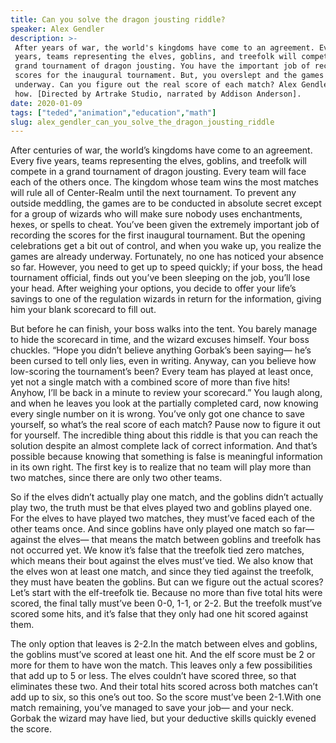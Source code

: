 ```yaml
---
title: Can you solve the dragon jousting riddle?
speaker: Alex Gendler
description: >-
 After years of war, the world's kingdoms have come to an agreement. Every five
 years, teams representing the elves, goblins, and treefolk will compete in a
 grand tournament of dragon jousting. You have the important job of recording the
 scores for the inaugural tournament. But, you overslept and the games are already
 underway. Can you figure out the real score of each match? Alex Gendler shows
 how. [Directed by Artrake Studio, narrated by Addison Anderson].
date: 2020-01-09
tags: ["teded","animation","education","math"]
slug: alex_gendler_can_you_solve_the_dragon_jousting_riddle
---
```


After centuries of war, the world’s kingdoms have come to an agreement. Every five years,
teams representing the elves, goblins, and treefolk will compete in a grand tournament 
of dragon jousting. Every team will face each of the others once. The kingdom whose team
wins the most matches will rule all of Center-Realm until the next tournament. To prevent
any outside meddling, the games are to be conducted in absolute secret except for a group
of wizards who will make sure nobody uses enchantments, hexes, or spells to cheat. You’ve
been given the extremely important job of recording the scores for the first inaugural
tournament. But the opening celebrations get a bit out of control, and when you wake up,
you realize the games are already underway. Fortunately, no one has noticed your absence
so far. However, you need to get up to speed quickly; if your boss, the head tournament
official, finds out you’ve been sleeping on the job, you’ll lose your head. After weighing
your options, you decide to offer your life’s savings to one of the regulation wizards in
return for the information, giving him your blank scorecard to fill out.

But before he can finish, your boss walks into the tent. You barely manage to hide the
scorecard in time, and the wizard excuses himself. Your boss chuckles. “Hope you didn’t
believe anything Gorbak’s been saying— he’s been cursed to tell only lies, even in
writing. Anyway, can you believe how low-scoring the tournament’s been? Every team has
played at least once, yet not a single match with a combined score of more than five
hits! Anyhow, I’ll be back in a minute to review your scorecard.” You laugh along, and
when he leaves you look at the partially completed card, now knowing every single number 
on it is wrong. You’ve only got one chance to save yourself, so what’s the real score of
each match? Pause now to figure it out for yourself. The incredible thing about this riddle 
is that you can reach the solution despite an almost complete lack of correct
information. And that’s possible because knowing that something is false is meaningful
information in its own right. The first key is to realize that no team will play more
than two matches, since there are only two other teams.

So if the elves didn’t actually play one match, and the goblins didn’t actually play two,
the truth must be that elves played two and goblins played one. For the elves to have
played two matches, they must’ve faced each of the other teams once. And since goblins
have only played one match so far— against the elves— that means the match between
goblins and treefolk has not occurred yet. We know it’s false that the treefolk tied zero
matches, which means their bout against the elves must’ve tied. We also know that the
elves won at least one match, and since they tied against the treefolk, they must have
beaten the goblins. But can we figure out the actual scores? Let’s start with the
elf-treefolk tie. Because no more than five total hits were scored, the final tally
must’ve been 0-0, 1-1, or 2-2. But the treefolk must’ve scored some hits, and it’s false
that they only had one hit scored against them.

The only option that leaves is 2-2.In the match between elves and goblins, the goblins
must’ve scored at least one hit. And the elf score must be 2 or more for them to have
won the match. This leaves only a few possibilities that add up to 5 or less. The elves
couldn’t have scored three, so that eliminates these two. And their total hits scored 
across both matches can’t add up to six, so this one’s out too. So the score must’ve been
2-1.With one match remaining, you’ve managed to save your job— and your neck. Gorbak the
wizard may have lied, but your deductive skills quickly evened the score.

<!--
ad_duration=0
event="TED-Ed"
external_start_time=0
intro_duration=0
is_subtitle_required="False"
is_talk_featured="False"
language="en"
language_swap="False"
native_language="en"
number_of_related_talks=6
number_of_speakers=1
number_of_subtitled_videos=0
number_of_tags=4
number_of_talk_download_languages=14
number_of_talk_more_resources=0
number_of_talk_recommendations=0
number_of_talks_take_actions=0
post_ad_duration=0
published_timestamp="2020-01-10 16:13:05"
recording_date="2020-01-09"
speaker_is_published=0
speaker_name="Alex Gendler"
talk_name="Can you solve the dragon jousting riddle?"
talks_tags=["teded","animation","education","math"]
url_photo_talk="https://s3.amazonaws.com/talkstar-photos/uploads/514e23bb-2afb-4070-b753-ae9938ece663/dragonjoustingtexltess.jpg"
url_webpage="https://www.ted.com/talks/alex_gendler_can_you_solve_the_dragon_jousting_riddle"
video_type_name="TED-Ed Original"
-->